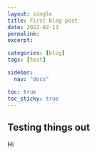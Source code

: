 ```yaml
---
layout: single
title: First blog post
date: 2022-02-13
permalink:
excerpt:

categories: [blog]
tags: [test]

sidebar:
  nav: "docs"

toc: true
toc_sticky: true
---
```


## Testing things out

Hi